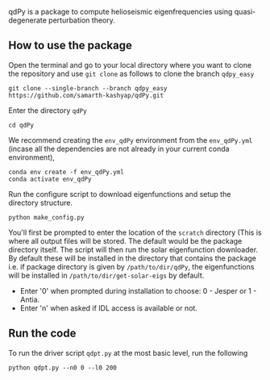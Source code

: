 qdPy is a package to compute helioseismic eigenfrequencies using
quasi-degenerate perturbation theory. 

## How to use the package

Open the terminal and go to your local directory where you want to clone the repository and use ```git clone``` as follows to clone the branch ```qdpy_easy```
```
git clone --single-branch --branch qdpy_easy https://github.com/samarth-kashyap/qdPy.git
```
Enter the directory ```qdPy```
```
cd qdPy
```
We recommend creating the ```env_qdPy``` environment from the ```env_qdPy.yml``` (incase all the dependencies are not already in your current conda environment), 
```
conda env create -f env_qdPy.yml
conda activate env_qdPy 
```
Run the configure script to download eigenfunctions and setup the directory structure.
```
python make_config.py
```
You'll first be prompted to enter the location of the ```scratch``` directory (This is where all
output files will be stored. The default would be the package directory itself. The script will
then run the solar eigenfunction downloader. By default these will be installed in the 
directory that contains the package i.e. if package directory is given by ```/path/to/dir/qdPy```,
the eigenfunctions will be installed in ```/path/to/dir/get-solar-eigs``` by default.

* Enter '0' when prompted during installation to choose: 0 - Jesper or 1 - Antia.
* Enter 'n' when asked if IDL access is available or not.

## Run the code

To run the driver script ```qdpt.py``` at the most basic level, run the following
```
python qdpt.py --n0 0 --l0 200
```
